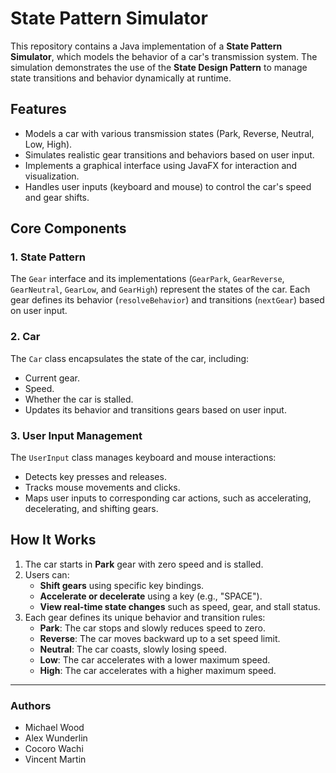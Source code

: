# State Pattern Simulator

This repository contains a Java implementation of a **State Pattern Simulator**, which models the behavior of a car's transmission system. The simulation demonstrates the use of the **State Design Pattern** to manage state transitions and behavior dynamically at runtime.

## Features

- Models a car with various transmission states (Park, Reverse, Neutral, Low, High).
- Simulates realistic gear transitions and behaviors based on user input.
- Implements a graphical interface using JavaFX for interaction and visualization.
- Handles user inputs (keyboard and mouse) to control the car's speed and gear shifts.

## Core Components

### 1. State Pattern
The `Gear` interface and its implementations (`GearPark`, `GearReverse`, `GearNeutral`, `GearLow`, and `GearHigh`) represent the states of the car. Each gear defines its behavior (`resolveBehavior`) and transitions (`nextGear`) based on user input.

### 2. Car
The `Car` class encapsulates the state of the car, including:
- Current gear.
- Speed.
- Whether the car is stalled.
- Updates its behavior and transitions gears based on user input.

### 3. User Input Management
The `UserInput` class manages keyboard and mouse interactions:
- Detects key presses and releases.
- Tracks mouse movements and clicks.
- Maps user inputs to corresponding car actions, such as accelerating, decelerating, and shifting gears.

## How It Works

1. The car starts in **Park** gear with zero speed and is stalled.
2. Users can:
    - **Shift gears** using specific key bindings.
    - **Accelerate or decelerate** using a key (e.g., "SPACE").
    - **View real-time state changes** such as speed, gear, and stall status.
3. Each gear defines its unique behavior and transition rules:
    - **Park**: The car stops and slowly reduces speed to zero.
    - **Reverse**: The car moves backward up to a set speed limit.
    - **Neutral**: The car coasts, slowly losing speed.
    - **Low**: The car accelerates with a lower maximum speed.
    - **High**: The car accelerates with a higher maximum speed.

---

### Authors
- Michael Wood
- Alex Wunderlin
- Cocoro Wachi
- Vincent Martin